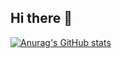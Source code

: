 ## Hi there 👋
[![Anurag's GitHub stats](https://github-readme-stats.vercel.app/api?Ray-VN)](https://github.com/anuraghazra/github-readme-stats)

<!--
**Ray-VN/Ray-VN** is a ✨ _special_ ✨ repository because its `README.md` (this file) appears on your GitHub profile.

Here are some ideas to get you started:

- 🔭 I’m currently working on ...
- 🌱 I’m currently learning ...
- 👯 I’m looking to collaborate on ...
- 🤔 I’m looking for help with ...
- 💬 Ask me about ...
- 📫 How to reach me: ...
- 😄 Pronouns: ...
- ⚡ Fun fact: ...
-->

